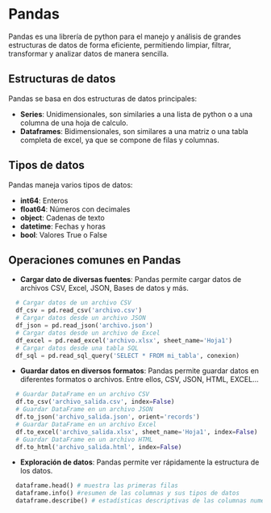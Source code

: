 # Pandas

Pandas es una librería de python para el manejo y análisis de grandes estructuras de datos de forma eficiente, permitiendo limpiar, filtrar, transformar y analizar datos de manera sencilla.

## Estructuras de datos

Pandas se basa en dos estructuras de datos principales:
- **Series**: Unidimensionales, son similaries a una lista de python o a una columna de una hoja de calculo. 
- **Dataframes**: Bidimensionales, son similares a una matriz o una tabla completa de excel, ya que se compone de filas y columnas.

## Tipos de datos

Pandas maneja varios tipos de datos:
- **int64**: Enteros
- **float64**: Números con decimales
- **object**: Cadenas de texto
- **datetime**: Fechas y horas
- **bool**: Valores True o False

## Operaciones comunes en Pandas

- **Cargar dato de diversas fuentes**: Pandas permite cargar datos de archivos CSV, Excel, JSON, Bases de datos y más.
```python
  # Cargar datos de un archivo CSV
  df_csv = pd.read_csv('archivo.csv')  
  # Cargar datos desde un archivo JSON
  df_json = pd.read_json('archivo.json') 
  # Cargar datos desde un archivo de Excel
  df_excel = pd.read_excel('archivo.xlsx', sheet_name='Hoja1') 
  # Cargar datos desde una tabla SQL
  df_sql = pd.read_sql_query('SELECT * FROM mi_tabla', conexion) 
```

- **Guardar datos en diversos formatos**: Pandas permite guardar datos en diferentes formatos o archivos. Entre ellos, CSV, JSON, HTML, EXCEL...
```python
  # Guardar DataFrame en un archivo CSV
  df.to_csv('archivo_salida.csv', index=False)
  # Guardar DataFrame en un archivo JSON
  df.to_json('archivo_salida.json', orient='records')  
  # Guardar DataFrame en un archivo Excel
  df.to_excel('archivo_salida.xlsx', sheet_name='Hoja1', index=False)
  # Guardar DataFrame en un archivo HTML
  df.to_html('archivo_salida.html', index=False)
```

- **Exploración de datos**: Pandas permite ver rápidamente la estructura de los datos.
```python
  dataframe.head() # muestra las primeras filas
  dataframe.info() #resumen de las columnas y sus tipos de datos
  dataframe.describe() # estadísticas descriptivas de las columnas numéricas
```